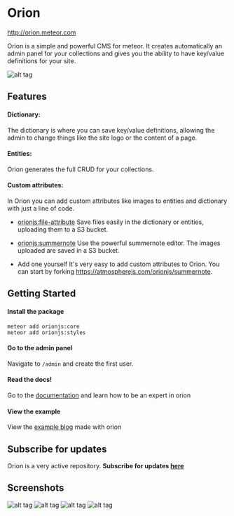Orion
=====

http://orion.meteor.com

Orion is a simple and powerful CMS for meteor. It creates automatically an admin panel for
your collections and gives you the ability to have key/value definitions for your site.

![alt tag](http://i.imgur.com/eNMaaje.png)

## Features

#### Dictionary:
The dictionary is where you can save key/value definitions, allowing the admin to change things like the site logo or the content of a page.

#### Entities:
Orion generates the full CRUD for your collections.

#### Custom attributes:
In Orion you can add custom attributes like images to entities and dictionary with just a line of code.

- [orionjs:file-attribute](http://orion.meteor.com/docs/attributes/file)
Save files easily in the dictionary or entities, uploading them to a S3 bucket.

- [orionjs:summernote](http://orion.meteor.com/docs/attributes/summernote)
Use the powerful summernote editor. The images uploaded are saved in a S3 bucket.

- Add one yourself
It's very easy to add custom attributes to Orion. You can start by forking https://atmospherejs.com/orionjs/summernote.

## Getting Started

#### Install the package

```
meteor add orionjs:core
meteor add orionjs:styles
```

#### Go to the admin panel

Navigate to ```/admin``` and create the first user.

#### Read the docs!

Go to the [documentation](http://orion.meteor.com/docs/dictionary) and learn how to be an expert in orion

#### View the example

View the [example blog](https://github.com/orionjs/example-blog) made with orion

## Subscribe for updates

Orion is a very active repository. 
**Subscribe for updates [here](http://eepurl.com/bbji3b)**

## Screenshots

![alt tag](http://i.imgur.com/eFEQ5lT.jpg)
![alt tag](http://i.imgur.com/eNMaaje.png)
![alt tag](http://i.imgur.com/Rl3Mpvi.jpg)
![alt tag](http://i.imgur.com/hdN6efE.png)


